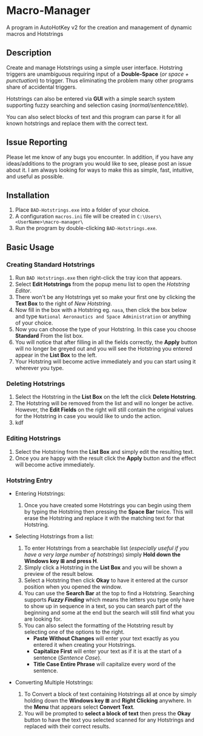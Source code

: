 # Macro-Manager

A program in AutoHotKey v2 for the creation and management of dynamic macros and Hotstrings

## Description

Create and manage Hotstrings using a simple user interface. Hotstring triggers are unambiguous requiring input of a **Double-Space** (*or space + punctuation*) to trigger. Thus eliminating the problem many other programs share of accidental triggers.

Hotstrings can also be entered via **GUI** with a simple search system supporting fuzzy searching and selection casing (*normal/sentence/title*).

You can also select blocks of text and this program can parse it for all known hotstrings and replace them with the correct text.

## Issue Reporting

Please let me know of any bugs you encounter. In addition, if you have any ideas/additions to the program you would like to see, please post an issue about it. I am always looking for ways to make this as simple, fast, intuitive, and useful as possible.

## Installation

1. Place `BAD-Hotstrings.exe` into a folder of your choice.
2. A configuration `macros.ini` file will be created in `C:\Users\<UserName>\macro-manager\`
3. Run the program by double-clicking `BAD-Hotstrings.exe`.

## Basic Usage

### Creating Standard Hotstrings

1. Run `BAD Hotstrings.exe` then right-click the tray icon that appears.
2. Select **Edit Hotstrings** from the popup menu list to open the *Hotstring Editor*.
3. There won't be any Hotstrings yet so make your first one by clicking the **Text Box** to the right of *New Hotstring*.
4. Now fill in the box with a Hotstring eg. `nasa`, then click the box below and type `National Aeronautics and Space Administration` or anything of your choice.
5. Now you can choose the type of your Hotstring. In this case you choose **Standard** From the list box.
6. You will notice that after filling in all the fields correctly, the **Apply** button will no longer be greyed out and you will see the Hotstring you entered appear in the **List Box** to the left.
7. Your Hotstring will become active immediately and you can start using it wherever you type.

### Deleting Hotstrings

1. Select the Hotstring in the **List Box** on the left the click **Delete Hotstring**.
2. The Hotstring will be removed from the list and will no longer be active. However, the **Edit Fields** on the right will still contain the original values for the Hotstring in case you would like to undo the action.
3. kdf

### Editing Hotstrings

1. Select the Hotstring from the **List Box** and simply edit the resulting text.
2. Once you are happy with the result click the **Apply** button and the effect will become active immediately.

### Hotstring Entry

- Entering Hotstrings:
    1. Once you have created some Hotstrings you can begin using them by typing the Hotstring then pressing the **Space Bar** twice. This will erase the Hotstring and replace it with the matching text for that Hotstring.

- Selecting Hotstrings from a list:
    1. To enter Hotstrings from a searchable list (*especially useful if you have a very large number of hotstrings*) simply **Hold down the Windows key &#8862; and press H**.
    2. Simply click a Hotstring in the **List Box** and you will be shown a preview of the result below.
    3. Select a Hotstring then click **Okay** to have it entered at the cursor position when you opened the window.
    4. You can use the **Search Bar** at the top to find a Hotstring. Searching supports ***Fuzzy Finding*** which means the letters you type only have to show up in sequence in a text, so you can search part of the beginning and some at the end but the search will still find what you are looking for.
    5. You can also select the formatting of the Hotstring result by selecting one of the options to the right.
        - **Paste Without Changes** will enter your text exactly as you entered it when creating your Hotstrings.
        - **Capitalize First** will enter your text as if it is at the start of a sentence (*Sentence Case*).
        - **Title Case Entire Phrase** will capitalize every word of the sentence.
- Converting Multiple Hotstrings:
    1. To Convert a block of text containing Hotstrings all at once by simply holding down the **Windows key &#8862;** and **Right Clicking** anywhere. In the **Menu** that appears select **Convert Text**.
    2. You will be prompted to **select a block of text** then press the **Okay** button to have the text you selected scanned for any Hotstrings and replaced with their correct results.
